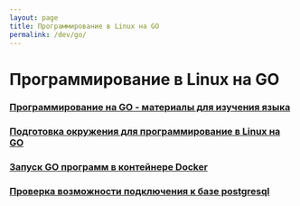 ```yaml
---
layout: page
title: Программирование в Linux на GO
permalink: /dev/go/
---
```


# Программирование в Linux на GO

### [Программирование на GO - материалы для изучения языка](/dev/go/materials/)

### [Подготовка окружения для программирование в Linux на GO](/dev/go/env/)

### [Запуск GO программ в контейнере Docker](/dev/go/go-inside-docker/)

### [Проверка возможности подключения к базе postgresql](/dev/go/postgresql/)
